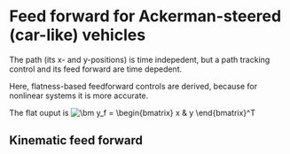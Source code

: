 # Feed forward for Ackerman-steered (car-like) vehicles

The path (its x- and y-positions) is time indepedent, but a path tracking control and its feed forward are time depedent.

Here, flatness-based feedforward controls are derived, because for nonlinear systems it is more accurate.

The flat ouput is <img src="https://latex.codecogs.com/svg.image?\bm&space;y_f&space;=&space;\begin{bmatrix}&space;x&space;&&space;y&space;\end{bmatrix}^T" title="\bm y_f = \begin{bmatrix} x & y \end{bmatrix}^T" />

## Kinematic feed forward



